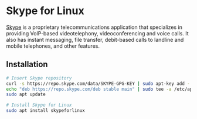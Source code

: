 Skype for Linux
===============

[Skype](https://www.skype.com) is a proprietary telecommunications application that specializes in providing VoIP-based
videotelephony, videoconferencing and voice calls. It also has instant messaging, file transfer, debit-based calls to
landline and mobile telephones, and other features.

## Installation

```sh
# Insert Skype repository
curl -s https://repo.skype.com/data/SKYPE-GPG-KEY | sudo apt-key add -
echo "deb https://repo.skype.com/deb stable main" | sudo tee -a /etc/apt/sources.list.d/skype.list
sudo apt update

# Install Skype for Linux
sudo apt install skypeforlinux
```
